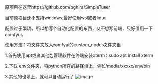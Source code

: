 原项目在这里https://github.com/bghira/SimpleTuner

目前原项目还不支持windows,最好使用wsl或者linux

配置过于繁琐，所以想写个自动化配置的东西，又不想写前端，只好借用一下comfyui，

使用方法：将文件夹放入comfyui的custom_nodes文件夹里

1.首先使用apt或者其他包管理软件在终端安装xterm：sudo apt install xterm 

2.下载 env文件夹，将python所在的路径填上，例如/media/xxxxx/env/bin

3.其他的也填上，就可以自动运行了 
![image](https://github.com/pzzmyc/comfyui-sd3-simple-simpletuner/assets/43562427/13df99cf-abc2-4488-91c3-4a3ea688ba47)
